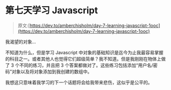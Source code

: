 # 第七天学习 Javascript

> 原文:[https://dev.to/amberchisholm/day-7-learning-javascript-1ooc](https://dev.to/amberchisholm/day-7-learning-javascript-1ooc)

我渴望的对象...

不知道为什么，但是学习 Javascript 中对象的基础知识是迄今为止我最容易掌握的科目之一。或者其他人也觉得它们超级简单？我不知道。但是我刚刚在物体上做了 3 个不同的练习，并且把 3 个答案都做对了。这些练习包括添加“用户名/密码”对象以及将对象添加到我创建的数组中。

我想这只意味着我学习的下一个话题将会给我带来悲伤，这似乎是公平的。